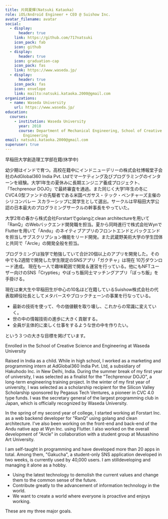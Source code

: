 ```yaml
---
title: 片岡夏輝(Natsuki Kataoka)
role: iOS/Android Engineer + CEO @ Suishow Inc.
avatar_filename: avatar
social:
  - display:
      header: true
    link: https://github.com/717natsuki
    icon_pack: fab
    icon: github
  - display:
      header: true
    icon: graduation-cap
    icon_pack: fas
    link: https://www.waseda.jp/
  - display:
      header: true
    icon_pack: fas
    icon: envelope
    link: mailto:natsuki.kataoka.2000@gmail.com
organizations:
  - name: Waseda University
    url: https://www.waseda.jp/
education:
  courses:
    - institution: Waseda University
      year: 2018
      course: Department of Mechanical Engineering, School of Creative Science and
        Engineering
email: natsuki.kataoka.2000@gmail.com
superuser: true
---
```

早稲田大学創造理工学部在籍(休学中)

幼少期はインドで育つ。高校在籍中にインドニューデリーの株式会社博報堂子会社のAdGlobal360 India Pvt. Ltdでマーケティング及びプログラミングのインターンを経験。大学1年生の夏休みに長期エンジニア養成プロジェクト、「Techprenour DOJO」で最終審査を通過。また同じく大学1年生の冬にCVC4.0型ファンドの先駆者である米国ペガサス・テック・ベンチャーズ主催のシリコンバレー スカラーシップに奨学生として選出。サークルは早稲田大学公認の日本最大のプログラミングサークルの幹事長をやっていた。

大学2年の春から株式会社Forstartでgolangとclean architectureを用いて「RanQ」のWebバックエンド開発職を担当。夏から同時進行で株式会社WynでFlutterを用いて「Andu」のネイティブアプリのフロントエンドとバックエンドを担当しサブスクリプション機能をリード開発。また武蔵野美術大学の学生団体と共同で「Arcle」の開発全般を担当。

プログラミングは独学で勉強していて合計20個以上のアプリを開発した。その中でも2週間で開発した学生限定のSNSアプリ「ガクチャ」は現在 10万ダウンロード達成。
現在も一人で趣味範囲で開発＆運営を行っている。他にもNFTユーザー向けのSNS「Crypties」やぼっち飯同士マッチングアプリ「ぼっち飯」を手掛ける。

現在は東大生や早稲田生が中心の10名ほど在籍しているSuishow株式会社の代表取締役社長としてメタバースやブロックチェーンの事業を行なっている。

* 最新の技術を使って、今の価値観を取り壊し、これからの常識に変えていく。
* 世の中の情報技術の進歩に大きく貢献する。
* 全員が主体的に楽しく仕事をするような世の中を作りたい。

という３つの大きな目標を掲げています。

Enrolled in the School of Creative Science and Engineering at Waseda University

Raised in India as a child. While in high school, I worked as a marketing and programming intern at AdGlobal360 India Pvt. Ltd, a subsidiary of Hakuhodo Inc. in New Delhi, India. During the summer break of my first year of university, I was selected as a finalist for the "Techprenour DOJO", a long-term engineering training project. In the winter of my first year of university, I was selected as a scholarship recipient for the Silicon Valley Scholarship sponsored by Pegasus Tech Ventures, a pioneer in CVC 4.0 type funds. I was the secretary general of the largest programming club in Japan, which is officially recognized by Waseda University.

In the spring of my second year of college, I started working at Forstart Inc. as a web backend developer for "RanQ" using golang and clean architecture. I've also been working on the front-end and back-end of the Andu native app at Wyn Inc. using Flutter. I also worked on the overall development of "Arcle" in collaboration with a student group at Musashino Art University.

I am self-taught in programming and have developed more than 20 apps in total. Among them, "Gakucha", a student-only SNS application developed in two weeks, is currently used by 40,000 users.
I am stilldeveloping and managing it alone as a hobby.

* Using the latest technology to demolish the current values and change them to the common sense of the future.
* Contribute greatly to the advancement of information technology in the world.
* We want to create a world where everyone is proactive and enjoys working.

These are my three major goals.

<!-- {{< icon name="copy" pack="fas" >}} {{< staticref "https://resume.io/r/QyNQ9PuzP" "newtab" >}}resumé{{< /staticref >}} を表示. -->
